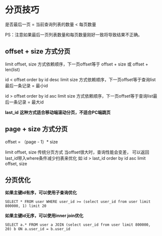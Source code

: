 # 分页技巧

是否最后一页 = 当前查询列表的数量 < 每页数量 

PS：注意如果最后一页列表数量和每页数量刚好一致将导致结果不正确。



## offset + size 方式分页

limit offset, size 方式依赖顺序，下一页offset等于 offset + size 或 offset + len(list)

id < offset order by id desc limit size 方式依赖顺序，下一页offset等于查询list最后一条记录 = 最小id

id > offset order by id asc limit size 方式依赖顺序，下一页offset等于查询list最后一条记录 = 最大id

**last_id** **这种方式适合移动端滚动分页，不适合****PC****端跳页**



## page + size 方式分页

offset = （page - 1）* size

limit offset, size 传统分页方式 当offset很大时，查询性能会变差， 可以返回last_id带入where条件减少扫表来优化 如 id > last_id order by id asc limit offset, size



## 分页优化

**如果主键id有序，可以使用子查询优化**

```mysql
SELECT * FROM user WHERE user_id >= (select user_id from user limit 800000, 1) limit 20
```



**如果主键id无序，可以使用inner join优化**

```mysql
SELECT a.* FROM user a JOIN (select user_id from user limit 800000, 20) b ON a.user_id = b.user_id
```

